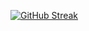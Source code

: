 [![GitHub Streak](https://streak-stats.demolab.com/?user=astatine-moe)](https://git.io/streak-stats)
